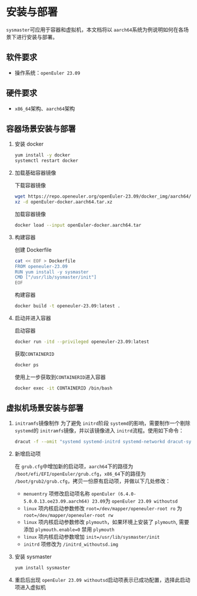 # 安装与部署

`sysmaster`可应用于容器和虚拟机，本文档将以 `aarch64`系统为例说明如何在各场景下进行安装与部署。

## 软件要求

* 操作系统：`openEuler 23.09`

## 硬件要求

* `x86_64`架构、`aarch64`架构

## 容器场景安装与部署

1. 安装 docker

   ```bash
   yum install -y docker
   systemctl restart docker
   ```

2. 加载基础容器镜像

   下载容器镜像

   ```bash
   wget https://repo.openeuler.org/openEuler-23.09/docker_img/aarch64/openEuler-docker.aarch64.tar.xz
   xz -d openEuler-docker.aarch64.tar.xz
   ```

   加载容器镜像

   ```bash
   docker load --input openEuler-docker.aarch64.tar
   ```

3. 构建容器

   创建 Dockerfile

   ```bash
   cat << EOF > Dockerfile
   FROM openeuler-23.09
   RUN yum install -y sysmaster
   CMD ["/usr/lib/sysmaster/init"]
   EOF
   ```

   构建容器

   ```bash
   docker build -t openeuler-23.09:latest .
   ```

4. 启动并进入容器

      启动容器

      ```bash
      docker run -itd --privileged openeuler-23.09:latest
      ```

      获取`CONTAINERID`

      ```bash
      docker ps
      ```

      使用上一步获取到`CONTAINERID`进入容器

      ```bash
      docker exec -it CONTAINERID /bin/bash
      ```

## 虚拟机场景安装与部署

1. `initramfs`镜像制作
   为了避免 `initrd`阶段 `systemd`的影响，需要制作一个剔除 `systemd`的 `initramfs`镜像，并以该镜像进入 `initrd`流程。使用如下命令：

   ```bash
   dracut -f --omit "systemd systemd-initrd systemd-networkd dracut-systemd" /boot/initrd_withoutsd.img
   ```

2. 新增启动项

   在 `grub.cfg`中增加新的启动项，`aarch64`下的路径为 `/boot/efi/EFI/openEuler/grub.cfg`，`x86_64`下的路径为 `/boot/grub2/grub.cfg`，拷贝一份原有启动项，并做以下几处修改：

    * `menuentry` 项修改启动项名称 `openEuler (6.4.0-5.0.0.13.oe23.09.aarch64) 23.09`为 `openEuler 23.09 withoutsd`
    * `linux` 项内核启动参数修改 `root=/dev/mapper/openeuler-root ro` 为 `root=/dev/mapper/openeuler-root rw`
    * `linux` 项内核启动参数修改 `plymouth`，如果环境上安装了 `plymouth`, 需要添加 `plymouth.enable=0` 禁用 `plymouth`
    * `linux` 项内核启动参数增加 `init=/usr/lib/sysmaster/init`
    * `initrd` 项修改为 `/initrd_withoutsd.img`

3. 安装 sysmaster

   ```bash
   yum install sysmaster
   ```

4. 重启后出现 `openEuler 23.09 withoutsd`启动项表示已成功配置，选择此启动项进入虚拟机
